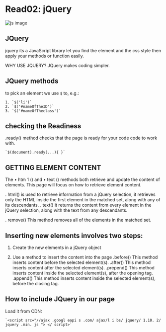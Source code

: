 # Read02: jQuery

![js image](https://www.webdesignerdepot.com/cdn-origin/uploads/2019/07/featured_jquery.jpg)

## JQuery

jquery its a JavaScript library let you find the element and the css style then apply your methods or function easily.

WHY USE JQUERY?
JQuery makes coding simpler.

## JQuery methods

to pick an element we use `$` to, e.g.:

```
1. `$('li')`
2. `$('#nameOfTheID')`
3. `$('#nameOfTheclass')`
```

## checking the Readiness

.ready() method checks that the page is ready for your code code to work with.

```
`$(document).ready(...){ }`
```

## GETTING ELEMENT CONTENT

The • htm 1 () and • text () methods both retrieve and update the content of elements. This page will focus on how to retrieve element content.

. html()
is used to retrieve information from a jQuery selection, it retrieves only the HTML inside the first element in the matched set, along with any of its descendants.
. text() it returns the content from every element in the jQuery selection, along with the text from any descendants.

. remove() This method removes all of the elements in the matched set.

## Inserting new elements involves two steps:

1. Create the new elements in a jQuery object

2. Use a method to insert the content into the page
   .before() This method inserts content before the selected element(s).
   .after() This method inserts content after the selected element(s).
   .prepend() This method inserts content inside the selected element(s), after the opening tag.
   .append() This method inserts content inside the selected element(s), before the closing tag.

## How to include JQuery in our page

Load it from CDN:

```
`<script src="//ajax .googl eapi s .com/ ajax/l i bs/ jquery/ 1.10. 2/ jquery .min. js "> </ script>`
```
